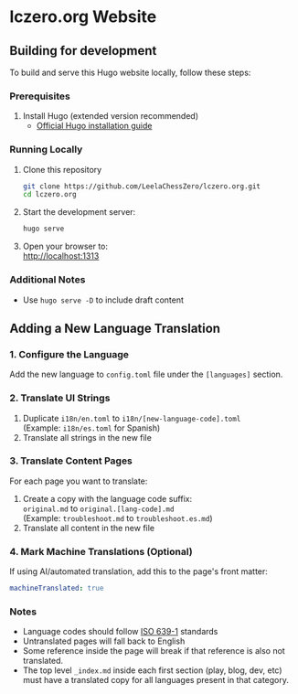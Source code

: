 # lczero.org Website


## Building for development

To build and serve this Hugo website locally, follow these steps:

### Prerequisites
1. Install Hugo (extended version recommended)  
   - [Official Hugo installation guide](https://gohugo.io/installation/)

### Running Locally
1. Clone this repository
   ```sh
   git clone https://github.com/LeelaChessZero/lczero.org.git
   cd lczero.org
   ```
2. Start the development server:
   ```sh
   hugo serve
   ```
3. Open your browser to:  
   [http://localhost:1313](http://localhost:1313)

### Additional Notes
- Use `hugo serve -D` to include draft content


## Adding a New Language Translation

### 1. Configure the Language
Add the new language to `config.toml` file under the `[languages]` section.

### 2. Translate UI Strings
1. Duplicate `i18n/en.toml` to `i18n/[new-language-code].toml`  
   (Example: `i18n/es.toml` for Spanish)
2. Translate all strings in the new file

### 3. Translate Content Pages
For each page you want to translate:
1. Create a copy with the language code suffix:  
   `original.md` to `original.[lang-code].md`  
   (Example: `troubleshoot.md` to `troubleshoot.es.md`)
2. Translate all content in the new file

### 4. Mark Machine Translations (Optional)
If using AI/automated translation, add this to the page's front matter:
```yaml
machineTranslated: true
```

### Notes
- Language codes should follow [ISO 639-1](https://en.wikipedia.org/wiki/List_of_ISO_639-1_codes) standards
- Untranslated pages will fall back to English
- Some reference inside the page will break if that reference is also not translated.
- The top level `_index.md` inside each first section (play, blog, dev, etc) must have a translated copy for all languages present in that category.
